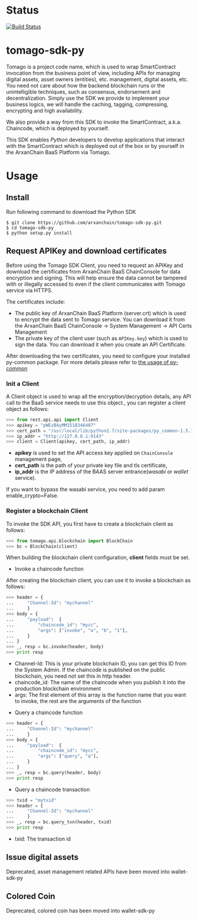# Status

[![Build Status](https://travis-ci.org/arxanchain/tomago-sdk-py.svg?branch=master)](https://travis-ci.org/arxanchain/tomago-sdk-py)

# tomago-sdk-py

Tomago is a project code name, which is used to wrap SmartContract invocation
from the business point of view, including APIs for managing digital assets,
asset owners (entities), etc. management, digital assets, etc. You need not
care about how the backend blockchain runs or the unintelligible techniques,
such as consensus, endorsement and decentralization. Simply use the SDK we
provide to implement your business logics, we will handle the caching, tagging,
compressing, encrypting and high availability.

We also provide a way from this SDK to invoke the SmartContract, a.k.a.
Chaincode, which is deployed by yourself.

This SDK enables *Python* developers to develop applications that interact with the
SmartContract which is deployed out of the box or by yourself in the ArxanChain
BaaS Platform via Tomago.

# Usage

## Install

Run following command to download the Python SDK

```code
$ git clone https://github.com/arxanchain/tomago-sdk-py.git
$ cd tomago-sdk-py
$ python setup.py install
```

## Request APIKey and download certificates

Before using the Tomago SDK Client, you need to request an APIKey and download
the certificates from ArxanChain BaaS ChainConsole for data encryption and
signing. This will help ensure the data cannot be tampered with or illegally
accessed to even if the client communicates with Tomago service via HTTPS.

The certificates include:

* The public key of ArxanChain BaaS Platform (server.crt) which is used to
  encrypt the data sent to Tomago service. You can download it from the
  ArxanChain BaaS ChainConsole -> System Management -> API Certs Management
* The private key of the client user (such as `APIKey.key`) which is used to sign the
  data. You can download it when you create an API Certificate.

After downloading the two certificates, you need to configure your installed
py-common package.
For more details please refer to [the usage of py-common](https://github.com/arxanchain/py-common#usage)

### Init a Client
A Client object is used to wrap all the encryption/decryption details, any API call
to the BaaS service needs to use this object., you can register a client object as follows:

```python
>>> from rest.api.api import Client
>>> apikey = "pWEzB4yMM1518346407"
>>> cert_path = "/usr/local/lib/python2.7/site-packages/py_common-1.5.1-py2.7.egg/cryption/ecc/certs"
>>> ip_addr = "http://127.0.0.1:9143"
>>> client = Client(apikey, cert_path, ip_addr)
```

* **apikey** is used to set the API access key applied on `ChainConsole` management page,
* **cert_path** is the path of your private key file and tls certificate,
* **ip_addr** is the IP address of the BAAS server entrance(*wasabi* or *wallet* service). 

If you want to bypass the wasabi service, you need to add param enable_crypto=False.

### Register a blockchain Client

To invoke the SDK API, you first have to create a blockchain client as follows:

```python
>>> from tomago.api.blockchain import BlockChain
>>> bc = BlockChain(client)
```

When building the blockchain client configuration, **client** fields must
be set.

* Invoke a chaincode function

After creating the blockchain client, you can use it to invoke a blockchain
as follows:

```python
>>> header = {
...     "Channel-Id": "mychannel"
...     }
>>> body = {
...     "payload":  {
...         "chaincode_id": "mycc",
...         "args": ["invoke", "a", "b", "1"],
...     }
... }
>>> _, resp = bc.invoke(header, body)
>>> print resp
```

  - Channel-Id: This is your private blockchain ID, you can get this ID from
    the System Admin. If the chaincode is published on the public blockchain,
    you need not set this in http header.
  - chaincode_id: The name of the chaincode when you publish it into the
    production blockchain environment
  - args: The first element of this array is the function name that you want to
    invoke, the rest are the arguments of the function

* Query a chaincode function

```python
>>> header = {
...     "Channel-Id": "mychannel"
...     }
>>> body = {
...     "payload":  {
...         "chaincode_id": "mycc",
...         "args": ["query", "a"],
...     }
... }
>>> _, resp = bc.query(header, body)
>>> print resp
```

* Query a chaincode transaction

```python
>>> txid = "mytxid"
>>> header = {
...     "Channel-Id": "mychannel"
...     }
>>> _, resp = bc.query_txn(header, txid)
>>> print resp
```

  - txid: The transaction id

## Issue digital assets

Deprecated, asset management related APIs have been moved into wallet-sdk-py

## Colored Coin

Deprecated, colored coin has been moved into wallet-sdk-py
